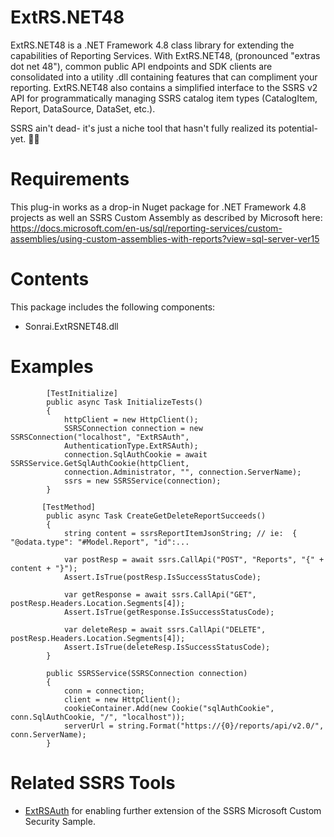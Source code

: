 # ExtRS.NET48
ExtRS.NET48 is a .NET Framework 4.8 class library for extending the capabilities of Reporting Services. With ExtRS.NET48, (pronounced "extras dot net 48"), common public API endpoints and SDK clients are consolidated into a utility .dll containing features that can compliment your reporting. ExtRS.NET48 also contains a simplified interface to the SSRS v2 API for programmatically managing SSRS catalog item types (CatalogItem, Report, DataSource, DataSet, etc.).

SSRS ain't dead- it's just a niche tool that hasn't fully realized its potential- yet. 🤷‍♂️

# Requirements
This plug-in works as a drop-in Nuget package for .NET Framework 4.8 projects as well an SSRS Custom Assembly as described by Microsoft here: https://docs.microsoft.com/en-us/sql/reporting-services/custom-assemblies/using-custom-assemblies-with-reports?view=sql-server-ver15

# Contents
This package includes the following components:
- Sonrai.ExtRSNET48.dll

# Examples

```
        [TestInitialize]
        public async Task InitializeTests()
        {
            httpClient = new HttpClient();
            SSRSConnection connection = new SSRSConnection("localhost", "ExtRSAuth", 
            AuthenticationType.ExtRSAuth);
            connection.SqlAuthCookie = await SSRSService.GetSqlAuthCookie(httpClient, 
            connection.Administrator, "", connection.ServerName);
            ssrs = new SSRSService(connection);
        }

       [TestMethod]
        public async Task CreateGetDeleteReportSucceeds()
        {
            string content = ssrsReportItemJsonString; // ie:  { "@odata.type": "#Model.Report", "id":...

            var postResp = await ssrs.CallApi("POST", "Reports", "{" + content + "}");
            Assert.IsTrue(postResp.IsSuccessStatusCode);   
            
            var getResponse = await ssrs.CallApi("GET", postResp.Headers.Location.Segments[4]);
            Assert.IsTrue(getResponse.IsSuccessStatusCode);

            var deleteResp = await ssrs.CallApi("DELETE", postResp.Headers.Location.Segments[4]);
            Assert.IsTrue(deleteResp.IsSuccessStatusCode);
        }
        
        public SSRSService(SSRSConnection connection)
        {          
            conn = connection;
            client = new HttpClient();
            cookieContainer.Add(new Cookie("sqlAuthCookie", conn.SqlAuthCookie, "/", "localhost"));
            serverUrl = string.Format("https://{0}/reports/api/v2.0/", conn.ServerName);
        }
```

# Related SSRS Tools
- [ExtRSAuth](https://github.com/sonrai-LLC/ExtRSAuth) for enabling further extension of the SSRS Microsoft Custom Security Sample.
